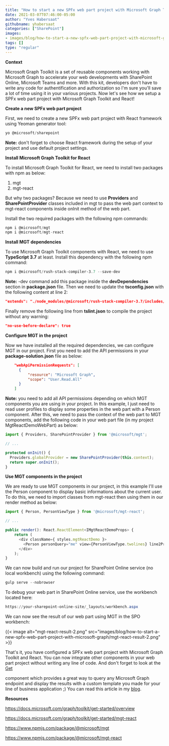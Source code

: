 ```yaml
---
title: "How to start a new SPFx web part project with Microsoft Graph Toolkit and React"
date: 2021-03-07T07:46:00-05:00
author: "Yves Habersaat"
githubname: yhabersaat
categories: ["SharePoint"]
images:
- images/blog/how-to-start-a-new-spfx-web-part-project-with-microsoft-graph/mgt-react-result-2.png
tags: []
type: "regular"
---
```


**Context**

Microsoft Graph Toolkit is a set of reusable components working with
Microsoft Graph to accelerate your web developments with SharePoint
Online, Microsoft Teams and more. With this kit, developers don't have
to write any code for authentification and authorization so I'm sure
you'll save a lot of time using it in your various projects. Now let's
see how we setup a SPFx web part project with Microsoft Graph Toolkit
and React!

**Create a new SPFx web part project**

First, we need to create a new SPFx web part project with React
framework using Yeoman generator tool:

```javascript
yo @microsoft/sharepoint
```

**Note:** don't forget to choose React framework during the setup of
your project and use default project settings.

**Install Microsoft Graph Toolkit for React**

To install Microsoft Graph Toolkit for React, we need to install two
packages with npm as below:

1.  mgt
2.  mgt-react

But why two packages? Because we need to use **Providers** and
**SharePointProvider** classes included in mgt to pass the web part
context to mgt-react components inside onInit method of the web part.

Install the two required packages with the following npm commands:

```javascript
npm i @microsoft/mgt
npm i @microsoft/mgt-react
```

**Install MGT dependencies**

To use Microsoft Graph Toolkit components with React, we need to use
**TypeScript 3.7** at least. Install this dependency with the following
npm command:

```powershell
npm i @microsoft/rush-stack-compiler-3.7 --save-dev
```

**Note:** -dev command add this package inside the **devDependencies**
section in **package.json** file.
Then we need to update the **tsconfig.json** with the following content
at line 2:

```json
"extends": "./node_modules/@microsoft/rush-stack-compiler-3.7/includes/tsconfig-web.json"
```

Finally remove the following line from **tslint.json** to compile the
project without any warning:

```json
"no-use-before-declare": true
```

**Configure MGT in the project**

Now we have installed all the required dependencies, we can configure
MGT in our project. First you need to add the API permissions in your
**package-solution.json** file as below:

```json
    "webApiPermissionRequests": [
      {
          "resource": "Microsoft Graph",
          "scope": "User.Read.All"
      }
    ]
```

**Note:** you need to add all API permissions depending on which MGT
components you are using in your project. In this example, I just need
to read user profiles to display some properties in the web part with a
Person component.
After this, we need to pass the context of the web part to MGT
components, add the following code in your web part file (in my project
MgtReactDemoWebPart) as below:

```javascript
import { Providers, SharePointProvider } from '@microsoft/mgt';

// ...

protected onInit() {
  Providers.globalProvider = new SharePointProvider(this.context);
  return super.onInit();
}
```

**Use MGT components in the project**

We are ready to use MGT components in our project, in this example I'll
use the Person component to display basic informations about the current
user. To do this, we need to import classes from mgt-react then using
them in our render method as below:

```javascript
import { Person, PersonViewType } from '@microsoft/mgt-react';

// ...

public render(): React.ReactElement<IMgtReactDemoProps> {
    return (
      <div className={ styles.mgtReactDemo }>
        <Person personQuery="me" view={PersonViewType.twolines} line2Property={"jobTitle"}></Person>
      </div>
    );
}
```

We can now build and run our project for SharePoint Online service (no
local workbench) using the following command:

```powershell
gulp serve --nobrowser
```

To debug your web part in SharePoint Online service, use the workbench
located here:

```powershell
https://your-sharepoint-online-site/_layouts/workbench.aspx
```

We can now see the result of our web part using MGT in the SPO
workbench:

{{< image alt="mgt-react-result-2.png" src="images/blog/how-to-start-a-new-spfx-web-part-project-with-microsoft-graph/mgt-react-result-2.png" >}}

That's it, you have configured a SPFx web part project with Microsoft
Graph Toolkit and React. You can now integrate other components in your
web part project without writing any line of code. And don't forget to
look at the [Get](https://docs.microsoft.com/graph/toolkit/components/get) 

component which provides a great way to query any Microsoft Graph
endpoint and display the results with a custom template you made for
your line of business application ;)
You can read this article in my
[blog](https://yhabersaat.ch/2021/03/06/spfx-web-part-microsoft-graph-toolkit-react "blog").

**Resources**

<https://docs.microsoft.com/graph/toolkit/get-started/overview>

<https://docs.microsoft.com/graph/toolkit/get-started/mgt-react>

<https://www.npmjs.com/package/@microsoft/mgt>

<https://www.npmjs.com/package/@microsoft/mgt-react>
